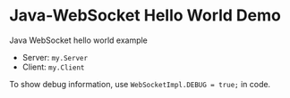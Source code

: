 Java-WebSocket Hello World Demo
================================

Java WebSocket hello world example

- Server: `my.Server`
- Client: `my.Client`

To show debug information, use `WebSocketImpl.DEBUG = true;` in code.

